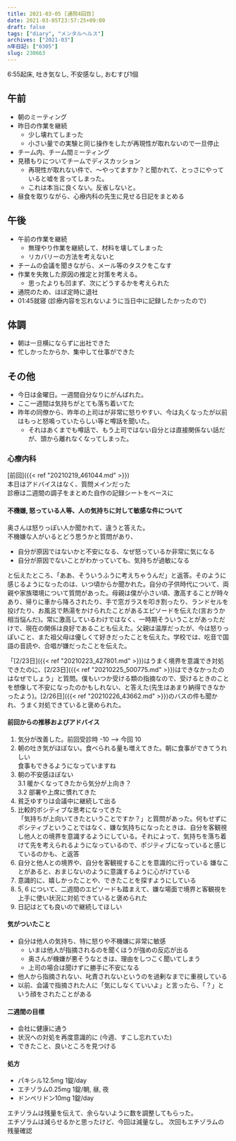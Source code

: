 ```yaml
---
title: 2021-03-05 [通院4回目]
date: 2021-03-05T23:57:25+09:00
draft: false
tags: ["diary", "メンタルヘルス"]
archives: ["2021-03"]
n年日記: ["0305"]
slug: 230663
---
```

6:55起床, 吐き気なし, 不安感なし, おむすび1個
## 午前
- 朝のミーティング
- 昨日の作業を継続
  - 少し壊れてしまった
  - 小さい量での実験と同じ操作をしたが再現性が取れないので一旦停止
- チーム内、チーム間ミーティング
- 見積もりについてチームでディスカッション
  - 再現性が取れない件で、〜やってますか？と聞かれて、とっさにやっていると嘘を言ってしまった。
  - これは本当に良くない。反省しないと。
- 昼食を取りながら、心療内科の先生に見せる日記をまとめる
## 午後
- 午前の作業を継続
  - 無理やり作業を継続して、材料を壊してしまった
  - リカバリーの方法を考えないと
- チームの会議を聞きながら、メール等のタスクをこなす
- 作業を失敗した原因の推定と対策を考える。
  - 思ったよりも凹まず、次にどうするかを考えられた
- 通院のため、ほぼ定時に退社
- 01:45就寝 (診療内容を忘れないように当日中に記録したかったので)
## 体調
- 朝は一旦横にならずに出社できた
- 忙しかったからか、集中して仕事ができた
## その他
- 今日は金曜日。一週間自分なりにがんばれた。
- ここ一週間は気持ちがとても落ち着いてた
- 昨年の同僚から、昨年の上司はが非常に怒りやすい、今は丸くなったが以前はもっと怒鳴っていたらしい等と噂話を聞いた。
  - それはあくまでも噂話で、もう上司ではない自分とは直接関係ない話だが、頭から離れなくなってしまった。

### 心療内科
[前回]({{< ref "20210219_461044.md" >}})  
本日はアドバイスはなく、質問メインだった  
診療は二週間の調子をまとめた自作の記録シートをベースに    
#### 不機嫌, 怒っている人等、人の気持ちに対して敏感な件について
奥さんは怒りっぽい人か聞かれて、違うと答えた。  
不機嫌な人がいるとどう思うかと質問があり、  
- 自分が原因ではないかと不安になる、なぜ怒っているか非常に気になる
- 自分が原因でないことがわかっていても、気持ちが過敏になる

と伝えたところ、「ああ、そういうふうに考えちゃうんだ」と返答。そのように感じるようになったのは、いつ頃からか聞かれた。自分の子供時代について、両親や家族環境について質問があった。母親は僕が小さい頃、激高することが時々あり、帰りに車から降ろされたり、手で窓ガラスを叩き割ったり、ランドセルを投げたり、お風呂で熱湯をかけられたことがあるエピソードを伝えた(言おうか相当悩んだ)。常に激高しているわけではなく、一時期そういうことがあっただけで、現在の関係は良好であることも伝えた。父親は温厚だったが、今は怒りっぽいこと、また祖父母は優しくて好きだったことを伝えた。学校では、吃音で国語の音読や、合唱が嫌だったことを伝えた。

「[2/23日]({{< ref "20210223_427801.md" >}})はうまく境界を意識でき対処できたのに、[2/23日]({{< ref "20210225_500775.md" >}})はできなかったのはなぜでしょう」と質問。僕もいつか受ける類の指摘なので、受けるときのことを想像して不安になったのかもしれない、と答えた(先生はあまり納得できなかったよう)。[2/26日]({{< ref "20210226_43662.md" >}})のバスの件も聞かれ、うまく対処できていると褒められた。

#### 前回からの推移およびアドバイス
1. 気分が改善した。前回受診時 -10 --> 今回 10 
2. 朝の吐き気がほぼない。食べられる量も増えてきた。朝に食事ができてうれしい  
食事もできるようになっていますね
3. 朝の不安感ほぼない  
3.1 暖かくなってきたから気分が上向き？  
3.2 部署や上席に慣れてきた
4. 貧乏ゆすりは会議中に継続して出る
5. 比較的ポシティブな思考になってきた  
「気持ちが上向いてきたということですか？」と質問があった。何もせずにポシティブということではなく、嫌な気持ちになったときは、自分を客観視し他人との境界を意識するようにしている。それによって、気持ちを落ち着けて先を考えられるようになっているので、ポジティブになっていると感じているのかも、と返答
6. 自分と他人との境界や、自分を客観視することを意識的に行っている
嫌なことがあると、おまじないのように意識するように心がけている
7. 意識的に、嬉しかったことや、できたことを探すようにしている
8. 5, 6 について、二週間のエピソードも踏まえて、嫌な場面で境界と客観視を上手に使い状況に対処できていると褒められた  
9. 日記はとても良いので継続してほしい
#### 気がついたこと
- 自分は他人の気持ち、特に怒りや不機嫌に非常に敏感
  - いまは他人が指摘されるのを聞くほうが強めの反応が出る
  - 奥さんが機嫌が悪そうなときは、理由をしつこく聞いてしまう
  - 上司の場合は聞けずに勝手に不安になる
- 他人から指摘されない、叱責されないというのを過剰なまでに重視している
- 以前、会議で指摘された人に「気にしなくていいよ」と言ったら、「？」という顔をされたことがある  
#### 二週間の目標
- 会社に健康に通う
- 状況への対処を再度意識的に (今週、すこし忘れていた)
- できたこと、良いところを見つける
#### 処方
- パキシル12.5mg 1錠/day
- エチゾラム0.25mg 1錠/朝, 昼, 夜
- ドンペリドン10mg 1錠/day  

エチゾラムは残量を伝えて、余らないように数を調整してもらった。  
エチゾラムは減らせるかと思ったけど、今回は減量なし。
次回もエチゾラムの残量確認 